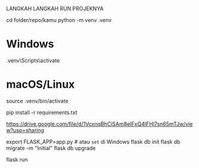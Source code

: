 LANGKAH LANGKAH RUN PROJEKNYA

<!-- buat virtual env baru -->

cd folder/repo/kamu
python -m venv .venv

# Windows
.venv\Scripts\activate

# macOS/Linux
source .venv/bin/activate

<!-- install requierment yang di perlukan -->
pip install -r requirements.txt

<!-- modelnya download di sini kalau belum ada -->
https://drive.google.com/file/d/1VcxnqBhCiSAm8eIFxQ4IFHl7sn65mTJw/view?usp=sharing

<!-- buat databasenya di my sql (autocutting_pmld)  -->

<!-- Set up FLASK -->
export FLASK_APP=app.py  # atau `set` di Windows
flask db init
flask db migrate -m "Initial"
flask db upgrade

<!-- Run BE -->
flask run
